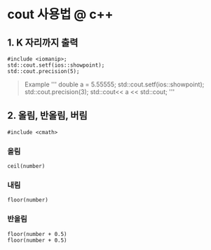 # cout 사용법 @ c++

## 1. K 자리까지 출력

    #include <iomanip>;
    std::cout.setf(ios::showpoint);
    std::cout.precision(5);
    
> Example
    '''
    double a = 5.55555;
    std::cout.setf(ios::showpoint);
    std::cout.precision(3);
    std::cout<< a << std::cout;
    '''
    
    
## 2. 올림, 반올림, 버림
    #include <cmath>

### 올림 
    ceil(number)
    
### 내림 
    floor(number)
    
### 반올림 
    floor(number + 0.5)
    floor(number + 0.5)
